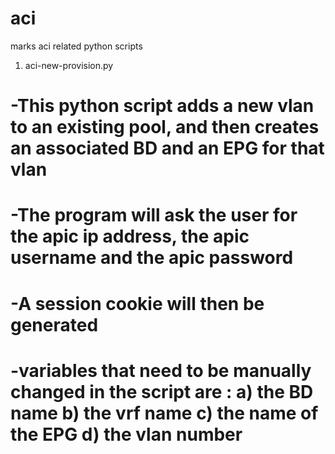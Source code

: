 # aci
marks aci related python scripts

1) aci-new-provision.py

# -This python script adds a  new vlan to an existing pool, and then creates an associated  BD and an EPG for that vlan
# -The program will ask the user for the apic ip address, the apic username and the apic password
# -A session cookie will then be generated
# -variables that need to be manually changed in the script  are : a) the BD name b) the vrf name c) the name of the EPG d) the vlan number
